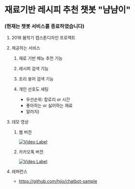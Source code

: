 
# 재료기반 레시피 추천 챗봇 "냠냠이"

### (현재는 챗봇 서비스를 종료하였습니다)

1) 2018 봄학기 캡스톤디자인 프로젝트

2) 제공하는 서비스

    1. 재료 기반 메뉴 추천 기능
    
    2. 레시피 검색 기능
    
    3. 조리 용어 검색 기능
    
    4. 개인 선호도 세팅
        - 우선순위: 칼로리 or 시간
        - 좋아하는 or 싫어하는 재료
        - 알러지)

3) 데모 영상

    1. 웹 버전
    
        [![Video Label](http://img.youtube.com/vi/HTx6_19vPcs/0.jpg)](https://www.youtube.com/watch?v=HTx6_19vPcs&feature=youtu.be)
      
    2. 카카오톡 버전
    
        [![Video Label](http://img.youtube.com/vi/gnRivyIVqpY/0.jpg)](https://www.youtube.com/watch?v=gnRivyIVqpY&feature=youtu.be)

6) 레퍼런스
    - https://github.com/hjjo/chatbot-sample
